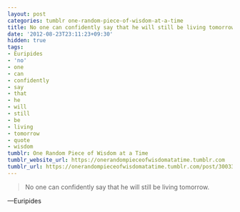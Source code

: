 ```yaml
---
layout: post
categories: tumblr one-random-piece-of-wisdom-at-a-time
title: No one can confidently say that he will still be living tomorrow.
date: '2012-08-23T23:11:23+09:30'
hidden: true
tags:
- Euripides
- 'no'
- one
- can
- confidently
- say
- that
- he
- will
- still
- be
- living
- tomorrow
- quote
- wisdom
tumblr: One Random Piece of Wisdom at a Time
tumblr_website_url: https://onerandompieceofwisdomatatime.tumblr.com
tumblr_url: https://onerandompieceofwisdomatatime.tumblr.com/post/30033082487/no-one-can-confidently-say-that-he-will-still-be
---
```

> No one can confidently say that he will still be living tomorrow.

—Euripides
